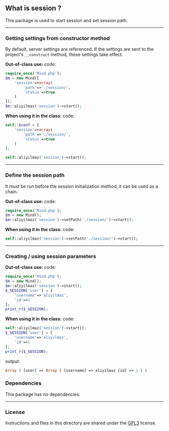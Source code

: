 ## What is session ?
This package is used to start session and set session path.

---
### Getting settings from constructor method
By default, server settings are referenced. If the settings are sent to the project's `__construct` method, these settings take effect.

**Out-of-class use:**
code:
```php
require_once('Mind.php');
$m = new Mind([ 
    'session'=>array(
        'path'=>'./session/',
        'status'=>true
    )
]);
$m::aliyilmaz('session')->start();
```

**When using it in the class:**
code:
```php
self::$conf = [ 
    'session'=>array(
        'path'=>'./session/',
        'status'=>true
    )
];

self::aliyilmaz('session')->start();
```

---

### Define the session path
It must be run before the session initialization method, it can be used as a chain.

**Out-of-class use:**
code:
```php
require_once('Mind.php');
$m = new Mind();
$m::aliyilmaz('session')->setPath('./session/')->start();
```

**When using it in the class:**
code:
```php
self::aliyilmaz('session')->setPath('./session/')->start();
```

---

### Creating / using session parameters

**Out-of-class use:**
code:
```php
require_once('Mind.php');
$m = new Mind();
$m::aliyilmaz('session')->start();
$_SESSION['user'] = [
    'username'=>'aliyilmaz',
    'id'=>1
];
print_r($_SESSION);
```

**When using it in the class:**
code:
```php
self::aliyilmaz('session')->start();
$_SESSION['user'] = [
    'username'=>'aliyilmaz',
    'id'=>1
];
print_r($_SESSION);
```

output:
```php
Array ( [user] => Array ( [username] => aliyilmaz [id] => 1 ) )
```

### Dependencies
This package has no dependencies.

---

### License
Instructions and files in this directory are shared under the [GPL3](https://github.com/aliyilmaz/session/blob/main/LICENSE) license.